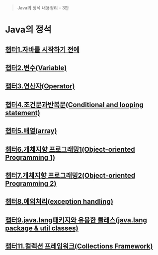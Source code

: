 > Java의 정석 내용정리 - 3판

# Java의 정석

## [챕터1.자바를 시작하기 전에](https://github.com/jjy3385/TIL/blob/main/Java/Java%EC%9D%98%20%EC%A0%95%EC%84%9D/ch1/README.md)

## [챕터2.변수(Variable)](https://github.com/jjy3385/TIL/blob/main/Java/Java%EC%9D%98%20%EC%A0%95%EC%84%9D/ch2/README.md)

## [챕터3.연산자(Operator)](https://github.com/jjy3385/TIL/blob/main/Java/Java%EC%9D%98%20%EC%A0%95%EC%84%9D/ch3/README.md)

## [챕터4.조건문과반복문(Conditional and looping statement)](https://github.com/jjy3385/TIL/blob/main/Java/Java%EC%9D%98%20%EC%A0%95%EC%84%9D/ch4/README.md)

## [챕터5.배열(array)](https://github.com/jjy3385/TIL/blob/main/Java/Java%EC%9D%98%20%EC%A0%95%EC%84%9D/ch5/README.md)

## [챕터6.개체지향 프로그래밍1(Object-oriented Programming 1)](https://github.com/jjy3385/TIL/blob/main/Java/Java%EC%9D%98%20%EC%A0%95%EC%84%9D/ch6/README.md)

## [챕터7.개체지향 프로그래밍2(Object-oriented Programming 2)](https://github.com/jjy3385/TIL/blob/main/Java/Java%EC%9D%98%20%EC%A0%95%EC%84%9D/ch7/README.md)

## [챕터8.예외처리(exception handling)](https://github.com/jjy3385/TIL/blob/main/Java/Java%EC%9D%98%20%EC%A0%95%EC%84%9D/ch8/README.md)

## [챕터9.java.lang패키지와 유용한 클래스(java.lang package & util classes)](https://github.com/jjy3385/TIL/blob/main/Java/Java%EC%9D%98%20%EC%A0%95%EC%84%9D/ch9/README.md)

## [챕터11.컬렉션 프레임워크(Collections Framework)](https://github.com/jjy3385/TIL/blob/main/Java/Java%EC%9D%98%20%EC%A0%95%EC%84%9D/ch11/README.md)
